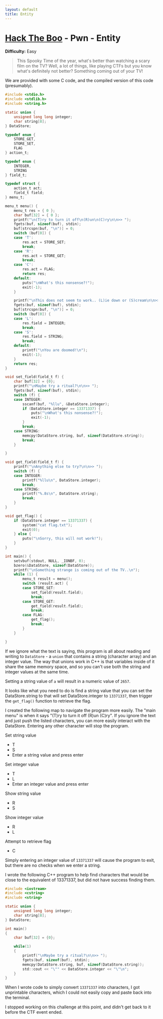 ```yaml
---
layout: default
title: Entity
---
```


# [Hack The Boo](index.md) - Pwn - Entity
**Difficulty:** Easy


> This Spooky Time of the year, what's better than watching a scary film on the TV? Well, a lot of things, like playing CTFs but you know what's definitely not better? Something coming out of your TV!

We are provided with some C code, and the compiled version of this code (presumably).

```c
#include <stdio.h>
#include <stdlib.h>
#include <string.h>

static union {
    unsigned long long integer;
    char string[8];
} DataStore;

typedef enum {
    STORE_GET,
    STORE_SET,
    FLAG
} action_t;

typedef enum {
    INTEGER,
    STRING
} field_t;

typedef struct {
    action_t act;
    field_t field;
} menu_t;

menu_t menu() {
    menu_t res = { 0 };
    char buf[32] = { 0 };
    printf("\n(T)ry to turn it off\n(R)un\n(C)ry\n\n>> ");
    fgets(buf, sizeof(buf), stdin);
    buf[strcspn(buf, "\n")] = 0;
    switch (buf[0]) {
    case 'T':
        res.act = STORE_SET;
        break;
    case 'R':
        res.act = STORE_GET;
        break;
    case 'C':
        res.act = FLAG;
        return res;
    default:
        puts("\nWhat's this nonsense?!");
        exit(-1);
    }

    printf("\nThis does not seem to work.. (L)ie down or (S)cream\n\n>> ");
    fgets(buf, sizeof(buf), stdin);
    buf[strcspn(buf, "\n")] = 0;
    switch (buf[0]) {
    case 'L':
        res.field = INTEGER;
        break;
    case 'S':
        res.field = STRING;
        break;
    default:
        printf("\nYou are doomed!\n");
        exit(-1);
    }
    return res;
}

void set_field(field_t f) {
    char buf[32] = {0};
    printf("\nMaybe try a ritual?\n\n>> ");
    fgets(buf, sizeof(buf), stdin);
    switch (f) {
    case INTEGER:
        sscanf(buf, "%llu", &DataStore.integer);
        if (DataStore.integer == 13371337) {
            puts("\nWhat's this nonsense?!");
            exit(-1);
        }
        break;
    case STRING:
        memcpy(DataStore.string, buf, sizeof(DataStore.string));
        break;
    }

}

void get_field(field_t f) {
    printf("\nAnything else to try?\n\n>> ");
    switch (f) {
    case INTEGER:
        printf("%llu\n", DataStore.integer);
        break;
    case STRING:
        printf("%.8s\n", DataStore.string);
        break;
    }
}

void get_flag() {
    if (DataStore.integer == 13371337) {
        system("cat flag.txt");
        exit(0);
    } else {
        puts("\nSorry, this will not work!");
    }
}

int main() {
    setvbuf(stdout, NULL, _IONBF, 0);
    bzero(&DataStore, sizeof(DataStore));
    printf("\nSomething strange is coming out of the TV..\n");
    while (1) {
        menu_t result = menu();
        switch (result.act) {
        case STORE_SET:
            set_field(result.field);
            break;
        case STORE_GET:
            get_field(result.field);
            break;
        case FLAG:
            get_flag();
            break;
        }
    }

}
```

If we ignore what the text is saying, this program is all about reading and writing to `DataStore` - a `union` that contains a string (character array) and an integer value. The way that unions work in C++ is that variables inside of it share the same memory space, and so you can't use both the string and integer values at the same time.

Setting a string value of `a` will result in a numeric value of `2657`.

It looks like what you need to do is find a string value that you can set the DataStore.string to that will set DataStore.integer to `13371337`, then trigger the `get_flag()` function to retrieve the flag.

I created the following map to navigate the program more easily. The "main menu" is when it says "(T)ry to turn it off (R)un (C)ry". If you ignore the text and just push the listed characters, you can more easily interact with the DataStore. Entering any other character will stop the program.

Set string value
- T
- S
- Enter a string value and press enter

Set integer value
- T
- L
- Enter an integer value and press enter

Show string value
- R
- S

Show integer value
- R
- L

Attempt to retrieve flag
- C

Simply entering an integer value of `13371337` will cause the program to exit, but there are no checks when we enter a string.

I wrote the following C++ program to help find characters that would be close to the equivalent of 13371337, but did not have success finding them.

```c
#include <iostream>
#include <cstring>
#include <string>

static union {
    unsigned long long integer;
    char string[8];
} DataStore;

int main()
{
    char buf[32] = {0};

    while(1)
    {
        printf("\nMaybe try a ritual?\n\n>> ");
        fgets(buf, sizeof(buf), stdin);
        memcpy(DataStore.string, buf, sizeof(DataStore.string));
        std::cout << "\"" << DataStore.integer << "\"\n";
    }
}
```
When I wrote code to simply convert `13371337` into characters, I got unprintable characters, which I could not easily copy and paste back into the terminal.

I stopped working on this challenge at this point, and didn't get back to it before the CTF event ended.
